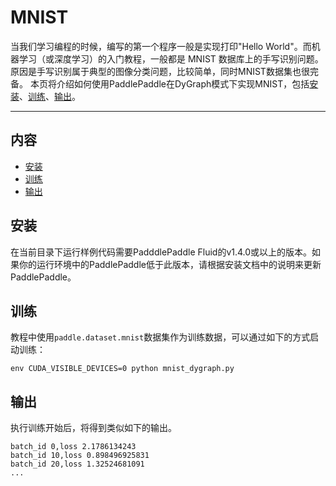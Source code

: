 # MNIST
当我们学习编程的时候，编写的第一个程序一般是实现打印"Hello World"。而机器学习（或深度学习）的入门教程，一般都是 MNIST 数据库上的手写识别问题。原因是手写识别属于典型的图像分类问题，比较简单，同时MNIST数据集也很完备。
本页将介绍如何使用PaddlePaddle在DyGraph模式下实现MNIST，包括[安装](#installation)、[训练](#training-a-model)、[输出](#log)。

---
## 内容
- [安装](#installation)
- [训练](#training-a-model)
- [输出](#log)

## 安装

在当前目录下运行样例代码需要PadddlePaddle Fluid的v1.4.0或以上的版本。如果你的运行环境中的PaddlePaddle低于此版本，请根据安装文档中的说明来更新PaddlePaddle。

## 训练
教程中使用`paddle.dataset.mnist`数据集作为训练数据，可以通过如下的方式启动训练：
```
env CUDA_VISIBLE_DEVICES=0 python mnist_dygraph.py
```

## 输出
执行训练开始后，将得到类似如下的输出。
```
batch_id 0,loss 2.1786134243
batch_id 10,loss 0.898496925831
batch_id 20,loss 1.32524681091
...
```
